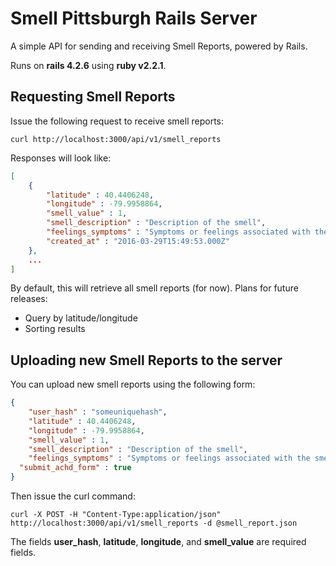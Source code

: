 Smell Pittsburgh Rails Server
=============================

A simple API for sending and receiving Smell Reports, powered by Rails.

Runs on **rails 4.2.6** using **ruby v2.2.1**.

## Requesting Smell Reports

Issue the following request to receive smell reports:

    curl http://localhost:3000/api/v1/smell_reports

Responses will look like:

```json
[
    {
	    "latitude" : 40.4406248,
		"longitude" : -79.9958864,
		"smell_value" : 1,
		"smell_description" : "Description of the smell",
		"feelings_symptoms" : "Symptoms or feelings associated with the smell",
		"created_at" : "2016-03-29T15:49:53.000Z"
	},
	...
]
```

By default, this will retrieve all smell reports (for now). Plans for future releases:

* Query by latitude/longitude
* Sorting results

## Uploading new Smell Reports to the server

You can upload new smell reports using the following form:

```json
{
	"user_hash" : "someuniquehash",
    "latitude" : 40.4406248,
	"longitude" : -79.9958864,
	"smell_value" : 1,
	"smell_description" : "Description of the smell",
	"feelings_symptoms" : "Symptoms or feelings associated with the smell",
  "submit_achd_form" : true
}
```

Then issue the curl command:

    curl -X POST -H "Content-Type:application/json" http://localhost:3000/api/v1/smell_reports -d @smell_report.json

The fields **user_hash**, **latitude**, **longitude**, and **smell_value** are required fields.
